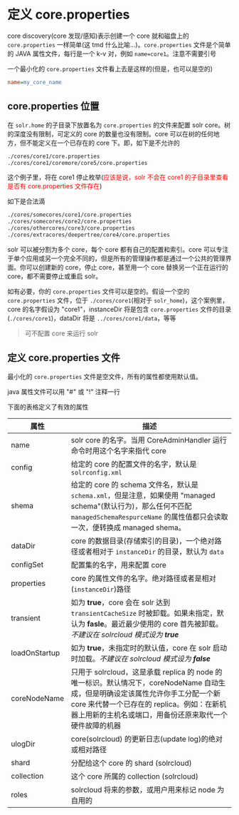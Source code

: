 # 定义 core.properties

core discovery(core 发现/感知)表示创建一个 core 就和磁盘上的 `core.properties` 一样简单(这 tmd 什么比喻...)。`core.properties` 文件是个简单的 JAVA 属性文件，每行是一个 k-v 对，例如 `name=core1`。注意不需要引号

一个最小化的 `core.properties` 文件看上去是这样的(但是，也可以是空的)

```ini
name=my_core_name
```

## core.properties 位置

在 `solr.home` 的子目录下放置名为 `core.properties` 的文件来配置 solr core。树的深度没有限制，可定义的 core 的数量也没有限制。core 可以在树的任何地方，但不能定义在一个已存在的 core 下。即，如下是不允许的

```bash
./cores/core1/core.properties
./cores/core1/coremore/core5/core.properties
```

这个例子里，将在 core1 停止枚举(<font color='red'>应该是说，solr 不会在 core1 的子目录里查看是否有 core.properties 文件存在</font>)

如下是合法滴

```bash
./cores/somecores/core1/core.properties
./cores/somecores/core2/core.properties
./cores/othercores/core3/core.properties
./cores/extracores/deepertree/core4/core.properties
```

solr 可以被分割为多个 core，每个 core 都有自己的配置和索引。core 可以专注于单个应用或另一个完全不同的，但是所有的管理操作都是通过一个公共的管理界面。你可以创建新的 core，停止 core，甚至用一个 core 替换另一个正在运行的 core，都不需要停止或重启 solr。

如有必要，你的 `core.properties` 文件可以是空的。假设一个空的 `core.properties` 文件，位于 `./cores/core1`(相对于 `solr_home`)，这个案例里，core 的名字假设为 "core1"，instanceDir 将是包含 `core.properties` 文件的目录(`./cores/core1`)，dataDir 将是 `../cores/core1/data`，等等

> 可不配置 core 来运行 solr

## 定义 core.properties 文件

最小化的 `core.properties` 文件是空文件，所有的属性都使用默认值。

java 属性文件可以用 "#" 或 "!" 注释一行

下面的表格定义了有效的属性

| 属性 | 描述 |
| -- | -- |
| name | solr core 的名字。当用 CoreAdminHandler 运行命令时用这个名字来指代 core |
| config | 给定的 core 的配置文件的名字，默认是 `solrconfig.xml` |
| shema | 给定的 core 的 schema 文件名，默认是 `schema.xml`，但是注意，如果使用 "managed schema"(默认行为)，那么任何不匹配 `managedSchemaRespurceName` 的属性值都只会读取一次，便转换成 managed shema。|
| dataDir | core 的数据目录(存储索引的目录)，一个绝对路径或者相对于 `instanceDir` 的目录，默认为 `data` |
| configSet | 配置集的名字，用来配置 core |
| properties | core 的属性文件的名字。绝对路径或者是相对(`instanceDir`)路径 |
| transient | 如为 **true**，core 会在 solr 达到 `transientCacheSize` 时被卸载。如果未指定，默认为 **fasle**。最近最少使用的 core 首先被卸载。*不建议在 solrcloud 模式设为 **true*** |
| loadOnStartup | 如为 **true**，未指定时的默认值，core 在 solr 启动时加载。*不建议在 solrcloud 模式设为 **false*** |
| coreNodeName | 只用于 solrcloud，这是承载 replica 的 node 的唯一标识。默认情况下，coreNodeName 自动生成，但是明确设定该属性允许你手工分配一个新 core 来代替一个已存在的 replica。例如：在新机器上用新的主机名或端口，用备份还原来取代一个硬件故障的机器 |
| ulogDir | core(solrcloud) 的更新日志(update log)的绝对或相对路径 |
| shard | 分配给这个 core 的 shard (solrcloud) |
| collection | 这个 core 所属的 collection (solrcloud) |
| roles | solrcloud 将来的参数，或用户用来标记 node 为自用的 |


















